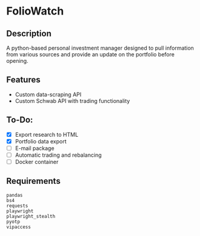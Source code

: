 # FolioWatch
</hr >

## Description
A python-based personal investment manager designed to pull information from various sources and provide an update on the portfolio before opening.
</hr >

## Features
* Custom data-scraping API
* Custom Schwab API with trading functionality

</hr>

## To-Do:
- [x] Export research to HTML
- [x] Portfolio data export
- [ ] E-mail package
- [ ] Automatic trading and rebalancing
- [ ] Docker container

</hr >

## Requirements
```
pandas
bs4
requests
playwright
playwright_stealth
pyotp
vipaccess
```


